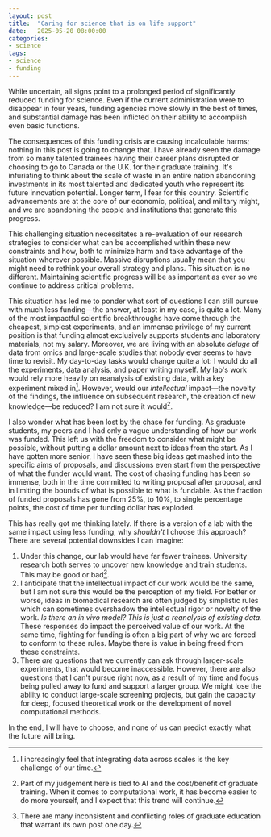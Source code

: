 ```yaml
---
layout: post
title:  "Caring for science that is on life support"
date:   2025-05-20 08:00:00
categories:
- science
tags:
- science
- funding
---
```

While uncertain, all signs point to a prolonged period of significantly reduced funding for science. Even if the current administration were to disappear in four years, funding agencies move slowly in the best of times, and substantial damage has been inflicted on their ability to accomplish even basic functions.

The consequences of this funding crisis are causing incalculable harms; nothing in this post is going to change that. I have already seen the damage from so many talented trainees having their career plans disrupted or choosing to go to Canada or the U.K. for their graduate training. It's infuriating to think about the scale of waste in an entire nation abandoning investments in its most talented and dedicated youth who represent its future innovation potential. Longer term, I fear for this country. Scientific advancements are at the core of our economic, political, and military might, and we are abandoning the people and institutions that generate this progress.

This challenging situation necessitates a re-evaluation of our research strategies to consider what can be accomplished within these new constraints and how, both to minimize harm and take advantage of the situation wherever possible. Massive disruptions usually mean that you might need to rethink your overall strategy and plans. This situation is no different. Maintaining scientific progress will be as important as ever so we continue to address critical problems.

This situation has led me to ponder what sort of questions I can still pursue with much less funding—the answer, at least in my case, is quite a lot. Many of the most impactful scientific breakthroughs have come through the cheapest, simplest experiments, and an immense privilege of my current position is that funding almost exclusively supports students and laboratory materials, not my salary. Moreover, we are living with an absolute _deluge_ of data from omics and large-scale studies that nobody ever seems to have time to revisit. My day-to-day tasks would change quite a lot: I would do all the experiments, data analysis, and paper writing myself. My lab's work would rely more heavily on reanalysis of existing data, with a key experiment mixed in[^1]. However, would our _intellectual_ impact—the novelty of the findings, the influence on subsequent research, the creation of new knowledge—be reduced? I am not sure it would[^2].

I also wonder what has been lost by the chase for funding. As graduate students, my peers and I had only a vague understanding of how our work was funded. This left us with the freedom to consider what might be possible, without putting a dollar amount next to ideas from the start. As I have gotten more senior, I have seen these big ideas get mashed into the specific aims of proposals, and discussions even start from the perspective of what the funder would want. The cost of chasing funding has been so immense, both in the time committed to writing proposal after proposal, and in limiting the bounds of what is possible to what is fundable. As the fraction of funded proposals has gone from 25%, to 10%, to single percentage points, the cost of time per funding dollar has exploded.

This has really got me thinking lately. If there is a version of a lab with the same impact using less funding, why _shouldn't_ I choose this approach? There are several potential downsides I can imagine:

1. Under this change, our lab would have far fewer trainees. University research both serves to uncover new knowledge and train students. This may be good or bad[^3].
2. I anticipate that the intellectual impact of our work would be the same, but I am not sure this would be the perception of my field. For better or worse, ideas in biomedical research are often judged by simplistic rules which can sometimes overshadow the intellectual rigor or novelty of the work. _Is there an in vivo model?_ _This is just a reanalysis of existing data._ These responses do impact the perceived value of our work. At the same time, fighting for funding is often a big part of why we are forced to conform to these rules. Maybe there is value in being freed from these constraints.
3. There _are_ questions that we currently can ask through larger-scale experiments, that would become inaccessible. However, there are also questions that I can't pursue right now, as a result of my time and focus being pulled away to fund and support a larger group. We might lose the ability to conduct large-scale screening projects, but gain the capacity for deep, focused theoretical work or the development of novel computational methods.

In the end, I will have to choose, and none of us can predict exactly what the future will bring.

[^1]: I increasingly feel that integrating data across scales is the key challenge of our time.
[^2]: Part of my judgement here is tied to AI and the cost/benefit of graduate training. When it comes to computational work, it has become easier to do more yourself, and I expect that this trend will continue.
[^3]: There are many inconsistent and conflicting roles of graduate education that warrant its own post one day.
